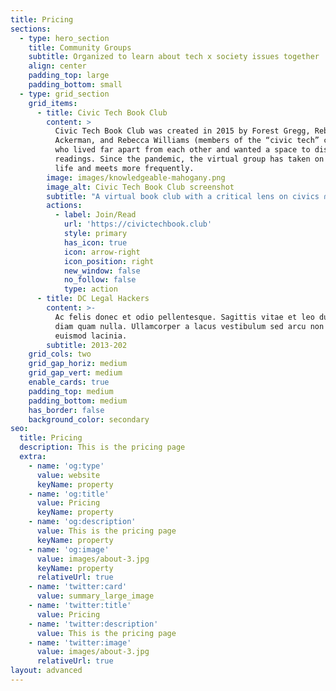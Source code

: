 ```yaml
---
title: Pricing
sections:
  - type: hero_section
    title: Community Groups
    subtitle: Organized to learn about tech x society issues together
    align: center
    padding_top: large
    padding_bottom: small
  - type: grid_section
    grid_items:
      - title: Civic Tech Book Club
        content: >
          Civic Tech Book Club was created in 2015 by Forest Gregg, Rebecca
          Ackerman, and Rebecca Williams (members of the “civic tech” community)
          who lived far apart from each other and wanted a space to discuss
          readings. Since the pandemic, the virtual group has taken on a new
          life and meets more frequently.
        image: images/knowledgeable-mahogany.png
        image_alt: Civic Tech Book Club screenshot
        subtitle: "A virtual book club with a critical lens on civics ∩\_ technology."
        actions:
          - label: Join/Read
            url: 'https://civictechbook.club'
            style: primary
            has_icon: true
            icon: arrow-right
            icon_position: right
            new_window: false
            no_follow: false
            type: action
      - title: DC Legal Hackers
        content: >-
          Ac felis donec et odio pellentesque. Sagittis vitae et leo duis ut
          diam quam nulla. Ullamcorper a lacus vestibulum sed arcu non odio
          euismod lacinia.
        subtitle: 2013-202
    grid_cols: two
    grid_gap_horiz: medium
    grid_gap_vert: medium
    enable_cards: true
    padding_top: medium
    padding_bottom: medium
    has_border: false
    background_color: secondary
seo:
  title: Pricing
  description: This is the pricing page
  extra:
    - name: 'og:type'
      value: website
      keyName: property
    - name: 'og:title'
      value: Pricing
      keyName: property
    - name: 'og:description'
      value: This is the pricing page
      keyName: property
    - name: 'og:image'
      value: images/about-3.jpg
      keyName: property
      relativeUrl: true
    - name: 'twitter:card'
      value: summary_large_image
    - name: 'twitter:title'
      value: Pricing
    - name: 'twitter:description'
      value: This is the pricing page
    - name: 'twitter:image'
      value: images/about-3.jpg
      relativeUrl: true
layout: advanced
---
```

